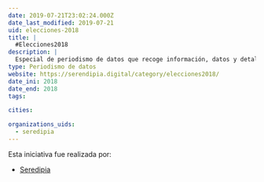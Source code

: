 ```yaml
---
date: 2019-07-21T23:02:24.000Z
date_last_modified: 2019-07-21
uid: elecciones-2018
title: |
  #Elecciones2018
description: |
  Especial de periodismo de datos que recoge información, datos y detalles de las elecciones presidenciales en México en el 2018.
type: Periodismo de datos
website: https://serendipia.digital/category/elecciones2018/
date_ini: 2018
date_end: 2018
tags:

cities: 

organizations_uids:
  - seredipia
---
```


Esta iniciativa fue realizada por:

- [Seredipia](/organizaciones/seredipia)
